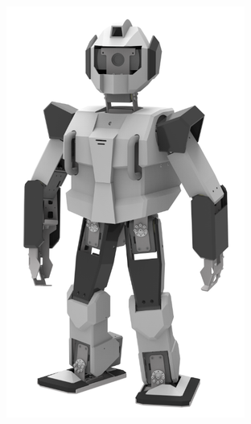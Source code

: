 <img src="https://github.com/ROBOTIS-GIT/ROBOTIS-OP-Series-Data/blob/master/ROBOTIS-OP3/Hardware/Mechanics/Skin/ROBOTIS-OP3-Skin_Ver1/ROBOTIS_OP3-Skin_Ver1.png?raw=true" height="30%"/>
